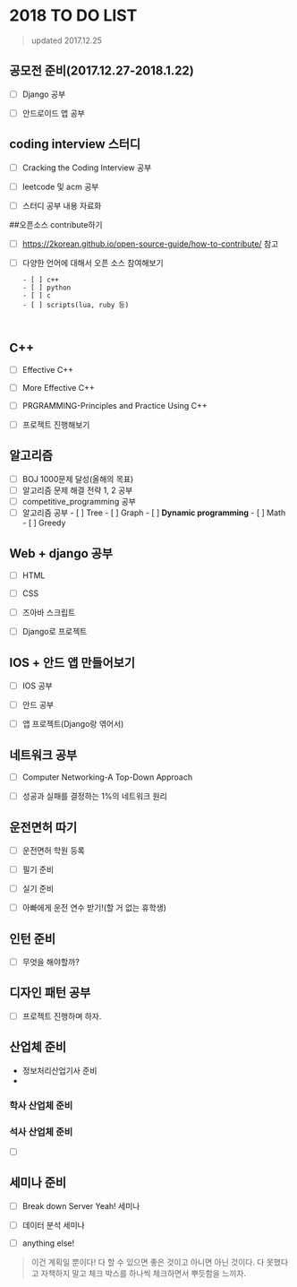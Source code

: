 # 2018 TO DO LIST

> updated 2017.12.25

## 공모전 준비(2017.12.27-2018.1.22)

- [ ] Django 공부
- [ ] 안드로이드 앱 공부



## coding interview 스터디

- [ ] Cracking the Coding Interview 공부
- [ ] leetcode 및 acm 공부
- [ ] 스터디 공부 내용 자료화



##오픈소스 contribute하기

- [ ] https://2korean.github.io/open-source-guide/how-to-contribute/ 참고

- [ ] 다양한 언어에 대해서 오픈 소스 참여해보기

      - [ ] c++
      - [ ] python
      - [ ] c
      - [ ] scripts(lua, ruby 등)

      ​

## C++

- [ ] Effective C++
- [ ] More Effective C++
- [ ] PRGRAMMING-Principles and Practice Using C++
- [ ] 프로젝트 진행해보기



## 알고리즘

- [ ] BOJ 1000문제 달성(올해의 목표)
- [ ] 알고리즘 문제 해결 전략 1, 2 공부
- [ ] competitive_programming 공부
- [ ] 알고리즘 공부
      - [ ] Tree
      - [ ] Graph
      - [ ] **Dynamic programming**
      - [ ] Math
      - [ ] Greedy

## Web + django 공부

- [ ] HTML
- [ ] CSS
- [ ] 즈아바 스크립트
- [ ] Django로 프로젝트



## IOS + 안드 앱 만들어보기

- [ ] IOS 공부
- [ ] 안드 공부
- [ ] 앱 프로젝트(Django랑 엮어서)



## 네트워크 공부

- [ ] Computer Networking-A Top-Down Approach
- [ ] 성공과 실패를 결정하는 1%의 네트워크 원리



## 운전면허 따기

- [ ] 운전면허 학원 등록
- [ ] 필기 준비
- [ ] 실기 준비
- [ ] 아빠에게 운전 연수 받기!(할 거 없는 휴학생)



## 인턴 준비

- [ ] 무엇을 해야할까?



## 디자인 패턴 공부

- [ ] 프로젝트 진행하며 하자.



## 산업체 준비

- 정보처리산업기사 준비
- ​

### 학사 산업체 준비

> 

### 석사 산업체 준비

- [ ] ​



## 세미나 준비

- [ ] Break down Server Yeah! 세미나
- [ ] 데이터 분석 세미나
- [ ] anything else!



> 이건 계획일 뿐이다! 다 할 수 있으면 좋은 것이고 아니면 아닌 것이다. 다 못했다고 자책하지 말고 체크 박스를 하나씩 체크하면서 뿌듯함을 느끼자.
